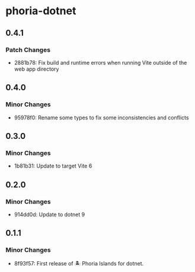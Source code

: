 # phoria-dotnet

## 0.4.1

### Patch Changes

- 2881b78: Fix build and runtime errors when running Vite outside of the web app directory

## 0.4.0

### Minor Changes

- 95978f0: Rename some types to fix some inconsistencies and conflicts

## 0.3.0

### Minor Changes

- 1b81b31: Update to target Vite 6

## 0.2.0

### Minor Changes

- 914dd0d: Update to dotnet 9

## 0.1.1

### Minor Changes

- 8f93f57: First release of 🏝️ Phoria Islands for dotnet.
